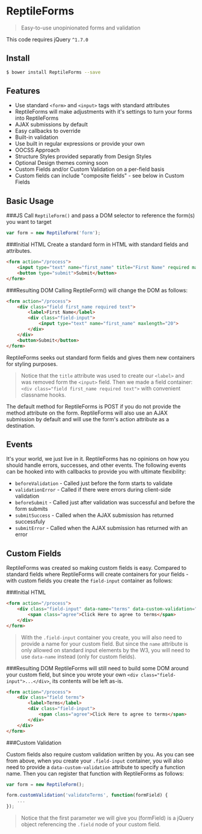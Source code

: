# ReptileForms
> Easy-to-use unopinionated forms and validation

This code requires jQuery `^1.7.0`

## Install
```sh
$ bower install ReptileForms --save
```

## Features
- Use standard `<form>` and `<input>` tags with standard attributes
 - ReptileForms will make adjustments with it's settings to turn your forms into ReptileForms
- AJAX submissions by default
 - Easy callbacks to override
- Built-in validation
 - Use built in regular expressions or provide your own
- OOCSS Approach
 - Structure Styles provided separatly from Design Styles
 - Optional Design themes coming soon
- Custom Fields and/or Custom Validation on a per-field basis
 - Custom fields can include "composite fields" - see below in Custom Fields

## Basic Usage
###JS
Call `ReptileForm()` and pass a DOM selector to reference the form(s) you want to target
```js
var form = new ReptileForm('form');
```
###Initial HTML
Create a standard form in HTML with standard fields and attributes.
```html
<form action="/process">
	<input type="text" name="first_name" title="First Name" required maxlength="20">
	<button type="submit">Submit</button>
</form>
```
###Resulting DOM
Calling ReptileForm() will change the DOM as follows:
```html
<form action="/process">
	<div class="field first_name required text">
		<label>First Name</label>
		<div class="field-input">
			<input type="text" name="first_name" maxlength="20">
		</div>
	</div>
	<button>Submit</button>
</form>
```
ReptileForms seeks out standard form fields and gives them new containers for styling purposes.
> Notice that the `title` attribute was used to create our `<label>` and was removed form the `<input>` field. Then we made a field container: `<div class="field first_name required text">` with convenient classname hooks.

The default method for ReptileForms is POST if you do not provide the method attribute on the form. ReptileForms will also use an AJAX submission by default and will use the form's action attribute as a destination. 

## Events
It's your world, we just live in it. ReptileForms has no opinions on how you should handle errors, successes, and other events. The following events can be hooked into with callbacks to provide you with ultimate flexibility:
- `beforeValidation` - Called just before the form starts to validate
- `validationError` - Called if there were errors during client-side validation
- `beforeSubmit` - Called just after validation was successful and before the form submits
- `submitSuccess` - Called when the AJAX submission has returned successfuly 
- `submitError` - Called when the AJAX submission has returned with an error










## Custom Fields
ReptileForms was created so making custom fields is easy. Compared to standard fields where ReptileForms will create containers for your fields - with custom fields you create the `field-input` container as follows:

###Initial HTML
```html
<form action="/process">
	<div class="field-input" data-name="terms" data-custom-validation="validateTerms" title="Terms">
		<span class="agree">Click Here to agree to terms</span>
	</div>
</form>
```
> With the `.field-input` container you create, you will also need to provide a name for your custom field. But since the `name` attribute is only allowed on standard input elements by the W3, you will need to use `data-name` instead (only for custom fields). 

###Resulting DOM
ReptileForms will still need to build some DOM around your custom field, but since you wrote your own  `<div class="field-input">...</div>`, its contents will be left as-is.
```html
<form action="/process">
	<div class="field terms">
		<label>Terms</label>
		<div class="field-input">
			<span class="agree">Click Here to agree to terms</span>
		</div>
	</div>
</form>
```
###Custom Validation

Custom fields also require custom validation written by you. As you can see from above, when you create your `.field-input` container, you will also need to provide a `data-custom-validation` attribute to specify a function name. Then you can register that function with ReptileForms as follows:
```js
var form = new ReptileForm();

form.customValidation('validateTerms', function(formField) {
	...
});
```
> Notice that the first parameter we will give you (formField) is a jQuery object referencing the `.field` node of your custom field. 
